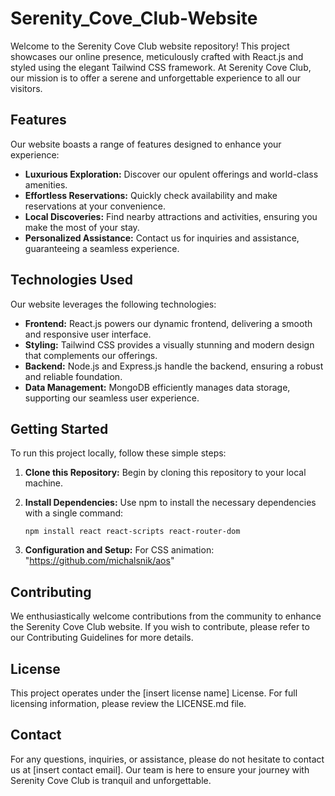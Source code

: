 # Serenity_Cove_Club-Website

Welcome to the Serenity Cove Club website repository! This project showcases our online presence, meticulously crafted with React.js and styled using the elegant Tailwind CSS framework. At Serenity Cove Club, our mission is to offer a serene and unforgettable experience to all our visitors.

## Features

Our website boasts a range of features designed to enhance your experience:

- **Luxurious Exploration:** Discover our opulent offerings and world-class amenities.
- **Effortless Reservations:** Quickly check availability and make reservations at your convenience.
- **Local Discoveries:** Find nearby attractions and activities, ensuring you make the most of your stay.
- **Personalized Assistance:** Contact us for inquiries and assistance, guaranteeing a seamless experience.

## Technologies Used

Our website leverages the following technologies:

- **Frontend:** React.js powers our dynamic frontend, delivering a smooth and responsive user interface.
- **Styling:** Tailwind CSS provides a visually stunning and modern design that complements our offerings.
- **Backend:** Node.js and Express.js handle the backend, ensuring a robust and reliable foundation.
- **Data Management:** MongoDB efficiently manages data storage, supporting our seamless user experience.

## Getting Started

To run this project locally, follow these simple steps:

1. **Clone this Repository:** Begin by cloning this repository to your local machine.

2. **Install Dependencies:** Use npm to install the necessary dependencies with a single command:

    ```npm install react react-scripts react-router-dom```

3. **Configuration and Setup:** For CSS animation: "https://github.com/michalsnik/aos"

## Contributing

We enthusiastically welcome contributions from the community to enhance the Serenity Cove Club website. If you wish to contribute, please refer to our Contributing Guidelines for more details.

## License

This project operates under the [insert license name] License. For full licensing information, please review the LICENSE.md file.

## Contact

For any questions, inquiries, or assistance, please do not hesitate to contact us at [insert contact email]. Our team is here to ensure your journey with Serenity Cove Club is tranquil and unforgettable.
